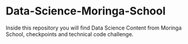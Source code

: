 # Data-Science-Moringa-School
Inside this repository you will find Data Science Content from Moringa School,  checkpoints and technical code challenge.

